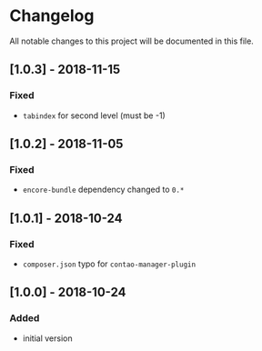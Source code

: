 # Changelog
All notable changes to this project will be documented in this file.

## [1.0.3] - 2018-11-15

### Fixed
- `tabindex` for second level (must be -1)

## [1.0.2] - 2018-11-05

### Fixed
- `encore-bundle` dependency changed to `0.*`

## [1.0.1] - 2018-10-24

### Fixed
- `composer.json` typo for `contao-manager-plugin`

## [1.0.0] - 2018-10-24

### Added
- initial version
